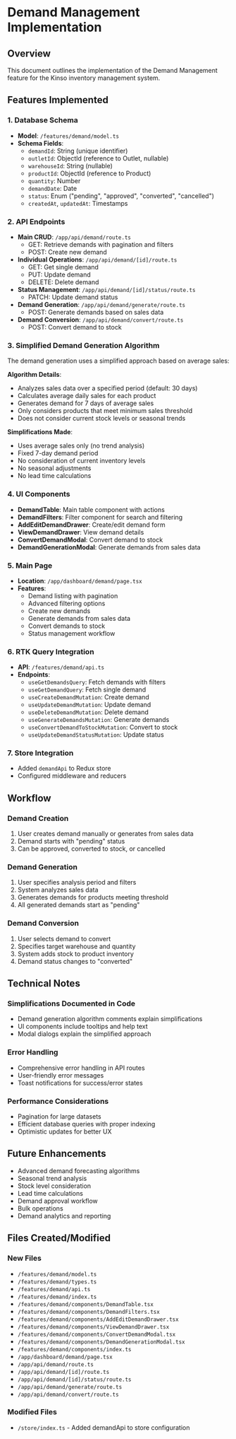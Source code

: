 # Demand Management Implementation

## Overview
This document outlines the implementation of the Demand Management feature for the Kinso inventory management system.

## Features Implemented

### 1. Database Schema
- **Model**: `/features/demand/model.ts`
- **Schema Fields**:
  - `demandId`: String (unique identifier)
  - `outletId`: ObjectId (reference to Outlet, nullable)
  - `warehouseId`: String (nullable)
  - `productId`: ObjectId (reference to Product)
  - `quantity`: Number
  - `demandDate`: Date
  - `status`: Enum ("pending", "approved", "converted", "cancelled")
  - `createdAt`, `updatedAt`: Timestamps

### 2. API Endpoints
- **Main CRUD**: `/app/api/demand/route.ts`
  - GET: Retrieve demands with pagination and filters
  - POST: Create new demand
- **Individual Operations**: `/app/api/demand/[id]/route.ts`
  - GET: Get single demand
  - PUT: Update demand
  - DELETE: Delete demand
- **Status Management**: `/app/api/demand/[id]/status/route.ts`
  - PATCH: Update demand status
- **Demand Generation**: `/app/api/demand/generate/route.ts`
  - POST: Generate demands based on sales data
- **Demand Conversion**: `/app/api/demand/convert/route.ts`
  - POST: Convert demand to stock

### 3. Simplified Demand Generation Algorithm
The demand generation uses a simplified approach based on average sales:

**Algorithm Details**:
- Analyzes sales data over a specified period (default: 30 days)
- Calculates average daily sales for each product
- Generates demand for 7 days of average sales
- Only considers products that meet minimum sales threshold
- Does not consider current stock levels or seasonal trends

**Simplifications Made**:
- Uses average sales only (no trend analysis)
- Fixed 7-day demand period
- No consideration of current inventory levels
- No seasonal adjustments
- No lead time calculations

### 4. UI Components
- **DemandTable**: Main table component with actions
- **DemandFilters**: Filter component for search and filtering
- **AddEditDemandDrawer**: Create/edit demand form
- **ViewDemandDrawer**: View demand details
- **ConvertDemandModal**: Convert demand to stock
- **DemandGenerationModal**: Generate demands from sales data

### 5. Main Page
- **Location**: `/app/dashboard/demand/page.tsx`
- **Features**:
  - Demand listing with pagination
  - Advanced filtering options
  - Create new demands
  - Generate demands from sales data
  - Convert demands to stock
  - Status management workflow

### 6. RTK Query Integration
- **API**: `/features/demand/api.ts`
- **Endpoints**:
  - `useGetDemandsQuery`: Fetch demands with filters
  - `useGetDemandQuery`: Fetch single demand
  - `useCreateDemandMutation`: Create demand
  - `useUpdateDemandMutation`: Update demand
  - `useDeleteDemandMutation`: Delete demand
  - `useGenerateDemandsMutation`: Generate demands
  - `useConvertDemandToStockMutation`: Convert to stock
  - `useUpdateDemandStatusMutation`: Update status

### 7. Store Integration
- Added `demandApi` to Redux store
- Configured middleware and reducers

## Workflow

### Demand Creation
1. User creates demand manually or generates from sales data
2. Demand starts with "pending" status
3. Can be approved, converted to stock, or cancelled

### Demand Generation
1. User specifies analysis period and filters
2. System analyzes sales data
3. Generates demands for products meeting threshold
4. All generated demands start as "pending"

### Demand Conversion
1. User selects demand to convert
2. Specifies target warehouse and quantity
3. System adds stock to product inventory
4. Demand status changes to "converted"

## Technical Notes

### Simplifications Documented in Code
- Demand generation algorithm comments explain simplifications
- UI components include tooltips and help text
- Modal dialogs explain the simplified approach

### Error Handling
- Comprehensive error handling in API routes
- User-friendly error messages
- Toast notifications for success/error states

### Performance Considerations
- Pagination for large datasets
- Efficient database queries with proper indexing
- Optimistic updates for better UX

## Future Enhancements
- Advanced demand forecasting algorithms
- Seasonal trend analysis
- Stock level consideration
- Lead time calculations
- Demand approval workflow
- Bulk operations
- Demand analytics and reporting

## Files Created/Modified

### New Files
- `/features/demand/model.ts`
- `/features/demand/types.ts`
- `/features/demand/api.ts`
- `/features/demand/index.ts`
- `/features/demand/components/DemandTable.tsx`
- `/features/demand/components/DemandFilters.tsx`
- `/features/demand/components/AddEditDemandDrawer.tsx`
- `/features/demand/components/ViewDemandDrawer.tsx`
- `/features/demand/components/ConvertDemandModal.tsx`
- `/features/demand/components/DemandGenerationModal.tsx`
- `/features/demand/components/index.ts`
- `/app/dashboard/demand/page.tsx`
- `/app/api/demand/route.ts`
- `/app/api/demand/[id]/route.ts`
- `/app/api/demand/[id]/status/route.ts`
- `/app/api/demand/generate/route.ts`
- `/app/api/demand/convert/route.ts`

### Modified Files
- `/store/index.ts` - Added demandApi to store configuration 